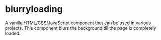 # blurryloading
A vanilla HTML/CSS/JavaScript component that can be used in various projects. This component blurs the background till the page is completely loaded.
